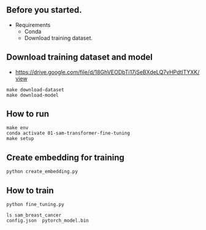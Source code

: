 ## Before you started.
- Requirements
    - Conda
    - Download training dataset.

## Download training dataset and model
- https://drive.google.com/file/d/18GhVEODbTi17jSeBXdeLQ7vHPdtlTYXK/view
```
make download-dataset
make download-model
```


## How to run
```
make env
conda activate 01-sam-transformer-fine-tuning
make setup
```

## Create embedding for training
```
python create_embedding.py
```

## How to train
```
python fine_tuning.py

ls sam_breast_cancer
config.json  pytorch_model.bin
```